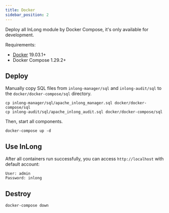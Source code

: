 ```yaml
---
title: Docker
sidebar_position: 2
---
```


Deploy all InLong module by Docker Compose, it's only available for development.

Requirements:

- [Docker](https://docs.docker.com/engine/install/) 19.03.1+
- Docker Compose 1.29.2+

## Deploy

Manually copy SQL files from `inlong-manager/sql` and `inlong-audit/sql` to the `docker/docker-compose/sql` directory.

```shell
cp inlong-manager/sql/apache_inlong_manager.sql docker/docker-compose/sql
cp inlong-audit/sql/apache_inlong_audit.sql docker/docker-compose/sql
```

Then, start all components.

```shell
docker-compose up -d
```

## Use InLong

After all containers run successfully, you can access `http://localhost` with default account:

```shell
User: admin
Password: inlong
```

## Destroy

```shell
docker-compose down
```
